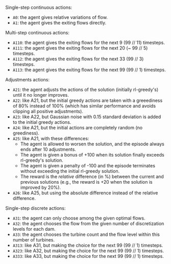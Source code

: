 Single-step continuous actions:
- `A0`: the agent gives relative variations of flow.
- `A1`: the agent gives the exiting flows directly.

Multi-step continuous actions:
- `A110`: the agent gives the exiting flows for the next 9 (99 // 11) timesteps.
- `A111`: the agent gives the exiting flows for the next 20 (~ 99 // 5) timesteps.
- `A112`: the agent gives the exiting flows for the next 33 (99 // 3) timesteps.
- `A113`: the agent gives the exiting flows for the next 99 (99 // 1) timesteps.

Adjustments actions:
- `A21`: the agent adjusts the actions of the solution (initially rl-greedy's) until it no longer improves.
- `A22`: like A21, but the initial greedy actions are taken with a greeediness of 80% instead of 100%
(which has similar performance and avoids clipping all positive adjustments).
- `A23`: like A22, but Gaussian noise with 0.15 standard deviation is added to the initial greedy actions.
- `A24`: like A21, but the initial actions are completely random (no greediness).
- `A25`: like A21, with these differences:
  - The agent is allowed to worsen the solution, and the episode always ends after 10 adjustments.
  - The agent is given a bonus of +100 when its solution finally exceeds rl-greedy's solution.
  - The agent is given a penalty of -100 and the episode terminates without exceeding the initial rl-greedy solution.
  - The reward is the _relative_ difference (in %) between the current and previous solutions
    (e.g., the reward is +20 when the solution is improved by 20%).
- `A26`: like A25, but using the absolute difference instead of the relative difference.

Single-step discrete actions:
- `A31`: the agent can only choose among the given optimal flows.
- `A32`: the agent chooses the flow from the given number of discretization levels for each dam.
- `A33`: the agent chooses the turbine count and the flow level within this number of turbines.
- `A313`: like A31, but making the choice for the next 99 (99 // 1) timesteps.
- `A323`: like A32, but making the choice for the next 99 (99 // 1) timesteps.
- `A333`: like A33, but making the choice for the next 99 (99 // 1) timesteps.